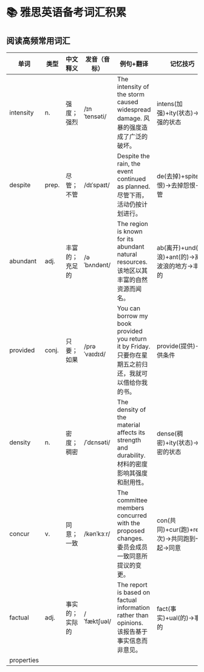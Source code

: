 # 📚 雅思英语备考词汇积累

## 阅读高频常用词汇
| 单词         | 类型       | 中文释义          | 发音（音标）       | 例句+翻译    | 记忆技巧              |
|--------------|------------|-------------------|--------------------|----------------------------------|-----------------------|
| intensity | n. | 强度；强烈 | /ɪnˈtensəti/        | The intensity of the storm caused widespread damage. 风暴的强度造成了广泛的破坏。 | intens(加强)+ity(状态)→加强的状态 |
| despite | prep. | 尽管；不管 | /dɪˈspaɪt/          | Despite the rain, the event continued as planned. 尽管下雨，活动仍按计划进行。 | de(去掉)+spite(怨恨)→去掉怨恨→不管 |
| abundant | adj. | 丰富的；充足的 | /əˈbʌndənt/         | The region is known for its abundant natural resources. 该地区以其丰富的自然资源而闻名。 | ab(离开)+und(波浪)+ant(的)→离开波浪的地方→丰富的 |
| provided | conj. | 只要；如果 | /prəˈvaɪdɪd/        | You can borrow my book provided you return it by Friday. 只要你在星期五之前归还，我就可以借给你我的书。 | provide(提供)→提供条件 |
| density | n. | 密度；稠密 | /ˈdɛnsəti/          | The density of the material affects its strength and durability. 材料的密度影响其强度和耐用性。 | dense(稠密)+ity(状态)→稠密的状态 |
| concur | v. | 同意；一致 | /kənˈkɜːr/          | The committee members concurred with the proposed changes. 委员会成员一致同意所提议的变更。 | con(共同)+cur(跑)+re(再次)→共同跑到一起→同意 |
| factual | adj. | 事实的；实际的 | /ˈfæktʃuəl/         | The report is based on factual information rather than opinions. 该报告基于事实信息而非意见。 | fact(事实)+ual(的)→事实的 |
| properties | 